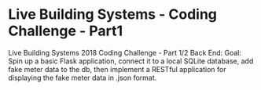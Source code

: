# Live Building Systems - Coding Challenge - Part1
Live Building Systems 2018 Coding Challenge - Part 1/2 Back End: Goal: Spin up a basic Flask application, connect it to a local SQLite database, add fake meter data to the db, then implement a RESTful application for displaying the fake meter data in .json format.
